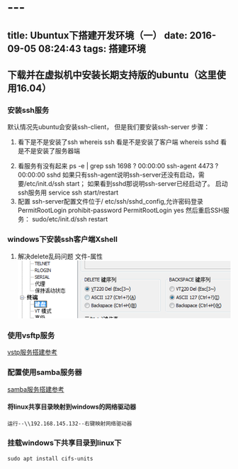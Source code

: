 # ---
title: Ubuntux下搭建开发环境（一）
date: 2016-09-05 08:24:43
tags: 搭建环境
---
## 下载并在虚拟机中安装长期支持版的ubuntu（这里使用16.04）

### 安装ssh服务
默认情况先ubuntu会安装ssh-client， 但是我们要安装ssh-server
步骤：
1. 看下是不是安装了ssh
whereis ssh    看是不是安装了客户端
whereis sshd   看是不是安装了服务器端
<!-- more -->
2. 看服务有没有起来
ps -e | grep ssh
1698 ?  00:00:00 ssh-agent
4473 ?  00:00:00 sshd
如果只有ssh-agent说明ssh-server还没有启动，需要/etc/init.d/ssh start；
如果看到sshd那说明ssh-server已经启动了。
启动ssh服务用 service ssh start/restart
3. 配置
ssh-server配置文件位于/ etc/ssh/sshd_config,允许密码登录
PermitRootLogin prohibit-password
PermitRootLogin yes
然后重启SSH服务： sudo/etc/init.d/ssh restart

### windows下安装ssh客户端Xshell
1. 解决delete乱码问题
文件-属性
![属性图片](Ubuntux下搭建开发环境（一）/属性.png)

### 使用vsftp服务
[vstp服务搭建参考](http://jingyan.baidu.com/article/67508eb4d6c4fd9ccb1ce470.html)

### 配置使用samba服务器
[samba服务搭建参考](http://jingyan.baidu.com/article/00a07f38b9194082d028dc08.html)

#### 将linux共享目录映射到windows的网络驱动器
    运行--\\192.168.145.132--右键映射网络驱动器
### 挂载windows下共享目录到linux下
    sudo apt install cifs-units
